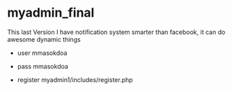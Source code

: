 # myadmin_final
This last Version I have notification system smarter than facebook, it can do awesome dynamic things 

*  user mmasokdoa 
*  pass mmasokdoa

* register myadmin1/includes/register.php
